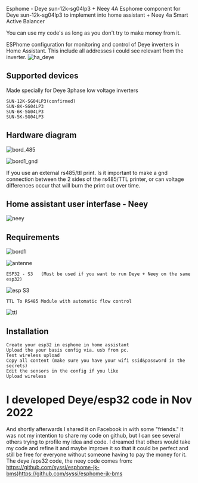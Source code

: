 Esphome - Deye sun-12k-sg04lp3 + Neey 4A
Esphome component for Deye sun-12k-sg04lp3 to implement into home assistant + Neey 4a Smart Active Balancer

You can use my code's as long as you don't try to make money from it.

ESPhome configuration for monitoring and control of Deye inverters in Home Assistant. This include all addresses i could see relevant from the inverter. 
![ha_deye](https://github.com/oz5afj/esp32-Deye-sun-12k-sg04lp3/assets/58389425/4ab7bf48-95e2-4784-bcf9-48e3f7842a30)


## Supported devices

Made specially for Deye 3phase low voltage inverters

    SUN-12K-SG04LP3(confirmed)
    SUN-8K-SG04LP3
    SUN-6K-SG04LP3
    SUN-5K-SG04LP3

 
## Hardware diagram

![bord_485](https://github.com/oz5afj/Esphome-to-Deye-sun-12k-sg04lp3/assets/58389425/81b05cd3-0532-4be6-8087-21d37ce6e0ff)

![bord1_gnd](https://github.com/oz5afj/Esphome-to-Deye-sun-12k-sg04lp3/assets/58389425/bb2155d3-647d-478d-a817-e24acddba704)

If you use an external rs485/ttl print.
Is it important to make a gnd connection between the 2 sides of the rs485/TTL printer, or can voltage differences occur that will burn the print out over time.




## Home assistant user interfase - Neey

![neey](https://github.com/oz5afj/esp32-Deye-sun-12k-sg04lp3/assets/58389425/d6e937b3-cc3c-46cf-86f5-c46d07fd0bc8)

## Requirements

 
![bord1](https://github.com/oz5afj/Esphome-to-Deye-sun-12k-sg04lp3/assets/58389425/a729788e-e129-43d7-89c4-076b212cdd4e)

![antenne](https://github.com/oz5afj/Esphome-to-Deye-sun-12k-sg04lp3/assets/58389425/c2390540-8592-4363-89f5-75c9505d1656)


    ESP32 - S3   (Must be used if you want to run Deye + Neey on the same esp32)
![esp S3](https://github.com/oz5afj/esp32-Deye-sun-12k-sg04lp3/assets/58389425/4f16a8ef-934a-47f1-a69e-8dd488eb31bb)

    TTL To RS485 Module with automatic flow control
![ttl](https://github.com/oz5afj/esp32-Deye-sun-12k-sg04lp3/assets/58389425/0d96496b-acad-4d77-bfc7-8fad2df71968)

## Installation

    Create your esp32 in esphome in home assistant
    Upload the your basis config via. usb from pc.
    Test wireless upload
    Copy all content (make sure you have your wifi ssid&password in the secrets)
    Edit the sensors in the config if you like
    Upload wireless



#  I developed Deye/esp32 code in Nov 2022

And shortly afterwards I shared it on Facebook in with some "friends."
It was not my intention to share my code on github, but I can see several others trying to profile my idea and code.
I dreamed that others would take my code and refine it and maybe improve it so that it could be perfect and still be free for everyone without someone having to pay the money for it.
The deye /eps32 code, the neey code comes from: https://github.com/syssi/esphome-jk-bms)https://github.com/syssi/esphome-jk-bms
